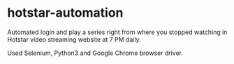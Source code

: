 # hotstar-automation
Automated login and play a series right from where you stopped watching in Hotstar video streaming website at 7 PM daily.

Used Selenium, Python3 and Google Chrome browser driver.
